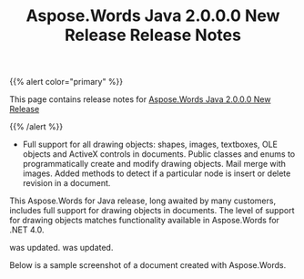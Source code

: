 ﻿---
title: Aspose.Words Java 2.0.0.0 New Release Release Notes
description: "Aspose.Words Java 2.0.0.0 New Release Release Notes – learn about the latest updates and fixes."
type: docs
weight: 60
url: /java/aspose-words-java-2-0-0-0-new-release-release-notes/
---

{{% alert color="primary" %}} 

This page contains release notes for [Aspose.Words Java 2.0.0.0 New Release](https://downloads.aspose.com/words/java/new-releases/aspose.words-java-2.0.0.0-new-release/)

{{% /alert %}} 

- Full support for all drawing objects: shapes, images, textboxes, OLE objects and ActiveX controls in documents.
  Public classes and enums to programmatically create and modify drawing objects.
  Mail merge with images.
  Added methods to detect if a particular node is insert or delete revision in a document. 

This Aspose.Words for Java release, long awaited by many customers, includes full support for drawing objects in documents. The level of support for drawing objects matches functionality available in Aspose.Words for .NET 4.0.

was updated. was updated.

Below is a sample screenshot of a document created with Aspose.Words.
